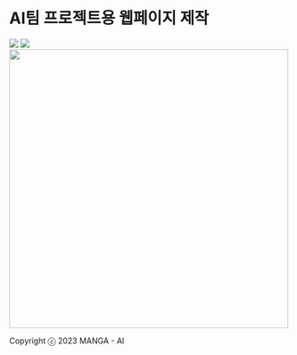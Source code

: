 
<h1>AI팀 프로젝트용 웹페이지 제작</h1>
<div style="contents-align:center">
<img src="https://img.shields.io/badge/React-skyblue?style=flat&logo=react&logoColor=white"/>
<img src="https://img.shields.io/badge/Css-blue?style=flat&logo=css3&logoColor=white"/>
</div>
  <div>


<img src="https://user-images.githubusercontent.com/69490709/231346553-187039cb-2414-4e56-9c91-a5822a37b2b3.png"  width="500" height="auto"/>

</div>

Copyright ⓒ 2023 MANGA - AI
